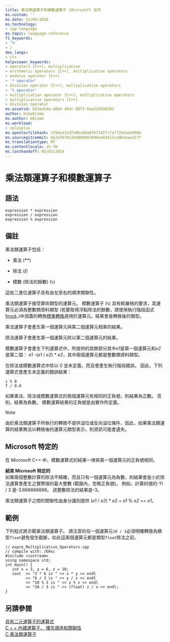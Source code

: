```yaml
---
title: 乘法類運算子和模數運算子 |Microsoft 文件
ms.custom: ''
ms.date: 11/04/2016
ms.technology:
- cpp-language
ms.topic: language-reference
f1_keywords:
- '%'
- /
dev_langs:
- C++
helpviewer_keywords:
- operators [C++], multiplicative
- arithmetic operators [C++], multiplicative operators
- modulus operator [C++]
- '* operator'
- division operator [C++], multiplicative operators
- '% operator'
- multiplication operator [C++], multiplicative operators
- multiplicative operators [C++]
- division operator
ms.assetid: b53ea5da-d0b4-40dc-98f3-0aa52d548293
author: mikeblome
ms.author: mblome
ms.workload:
- cplusplus
ms.openlocfilehash: 129dce32dfe0ba50a07b71d2fcfaf72bdade090e
ms.sourcegitcommit: be2a7679c2bd80968204dee03d13ca961eaa31ff
ms.translationtype: MT
ms.contentlocale: zh-TW
ms.lasthandoff: 05/03/2018
---
```

# <a name="multiplicative-operators-and-the-modulus-operator"></a>乘法類運算子和模數運算子
## <a name="syntax"></a>語法  
  
```  
expression * expression   
expression / expression   
expression % expression  
```  
  
## <a name="remarks"></a>備註  
 乘法類運算子包括：  
  
-   乘法 (**\****)  
  
-   除法 (**/**)  
  
-   模數 (除法的餘數) (`%`)  
  
 這些二進位運算子具有由左至右的順序關聯性。  
  
 乘法類運算子接受算術類型的運算元。 模數運算子 (`%`) 具有較嚴格的要求，其運算元必須為整數類資料類型  (若要取得浮點除法的餘數，請使用執行階段函式[fmod](../c-runtime-library/reference/fmod-fmodf.md)。)中涵蓋的轉換[標準轉換](standard-conversions.md)適用於運算元，結果會是轉換後的類型。  
  
 乘法運算子會產生第一個運算元與第二個運算元相乘的結果。  
  
 除法運算子會產生第一個運算元除以第二個運算元的結果。  
  
 模數運算子會產生下列運算式中，所提供的其餘部分其中*e1*是第一個運算元和*e2*是第二個： *e1* -(*e1* /  *e2*) \* *e2*，其中兩個運算元都是整數類資料類型。  
  
 在除法或模數運算式中除以 0 並未定義，而且會產生執行階段錯誤。 因此，下列運算式會產生未定義的錯誤結果：  
  
```  
i % 0  
f / 0.0  
```  
  
 如果乘法、除法或模數運算式的兩個運算元有相同的正負號，則結果為正數。 否則，結果為負數。 模數運算結果的正負號是由實作所定義。  
  
> [!NOTE]
>  由於乘法類運算子所執行的轉換不提供溢位或反向溢位條件，因此，如果乘法類運算的結果無法以轉換後的運算元類型表示，則資訊可能會遺失。  
  
## <a name="microsoft-specific"></a>Microsoft 特定的  
 在 Microsoft C++ 中，模數運算式的結果一律與第一個運算元的正負號相同。  
  
**結束 Microsoft 特定的**  
 如果兩個整數計算的除法不精確，而且只有一個運算元為負數，則結果會是小於除法運算會產生之實際值的最大整數 (範圍內，忽略正負號)。 例如，計算的值的-11 / 3 是-3.666666666。 該整數除法的結果是-3。  
  
 乘法類運算子之間的關聯性由身分識別提供 (*e1* / *e2*) \* *e2*  +  *e1* % *e2* == *e1*。  
  
## <a name="example"></a>範例  
 下列程式將示範乘法類運算子。 請注意的任一個運算元`10 / 3`必須明確轉換為類型`float`避免發生截斷，如此這兩個運算元都是類型`float`除法之前。  
  
```  
// expre_Multiplicative_Operators.cpp  
// compile with: /EHsc  
#include <iostream>  
using namespace std;  
int main() {  
   int x = 3, y = 6, z = 10;  
   cout  << "3 * 6 is " << x * y << endl  
         << "6 / 3 is " << y / x << endl  
         << "10 % 3 is " << z % x << endl  
         << "10 / 3 is " << (float) z / x << endl;  
}  
```  
  
## <a name="see-also"></a>另請參閱  
 [具有二元運算子的運算式](../cpp/expressions-with-binary-operators.md)   
 [C + + 內建運算子、 優先順序和關聯性](../cpp/cpp-built-in-operators-precedence-and-associativity.md)   
 [C 乘法類運算子](../c-language/c-multiplicative-operators.md)